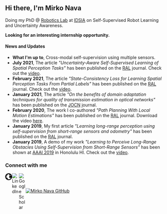 ## Hi there, I'm Mirko Nava

Doing my PhD @ [Robotics Lab](https://idsia-robotics.github.io/) at [IDSIA](http://www.idsia.ch/idsia_en.html) on Self-Supervised Robot Learning and Uncertainty Awareness.

**Looking for an interesting internship opportunity.**

#### News and Updates

- **What I'm up to**, Cross-modal self-supervision using multiple sensors.
- **July 2021**, The article *"Uncertainty-Aware Self-Supervised Learning of Spatial Perception Tasks"* has been published on the [RAL](https://doi.org/10.1109/LRA.2021.3095269) journal. Check out the [video](https://www.youtube.com/watch?v=G3cIDRrkfZY).
- **February 2021**, The article *"State-Consistency Loss for Learning Spatial Perception Tasks From Partial Labels"* has been published on the [RAL](https://ieeexplore.ieee.org/document/9345348) journal. Check out the [video](https://www.youtube.com/watch?v=AD69cYFinzc).
- **January 2021**, The article *"On the benefits of domain adaptation techniques for quality of transmission estimation in optical networks"* has been published on the [JOCN](https://doi.org/10.1364/JOCN.401915) journal.
- **February 2020**, The work I co-authored *"Path Planning With Local Motion Estimations"* has been published on the [RAL](https://ieeexplore.ieee.org/abstract/document/8988152) journal. Download the video [here](https://github.com/idsia-robotics/pplanning-local-estimations/blob/master/video.mp4).
- **January 2019**, My first article *"Learning long-range perception using self-supervision from short-range sensors and odometry"* has been published on the [RAL](https://ieeexplore.ieee.org/abstract/document/8624299) journal.
- **January 2019**, A demo of my work *"Learning to Perceive Long-Range Obstacles Using Self-Supervision from Short-Range Sensors"* has been shown at [AAAI 2019](https://aaai.org/ojs/index.php/AAAI/article/view/5071) in Honolulu HI. Check out the [video](https://www.youtube.com/watch?v=JvtDGO43qew).


### Connect with me

[<img align="left" alt="Website" width="22px" src="https://raw.githubusercontent.com/iconic/open-iconic/master/svg/globe.svg" />](http://people.idsia.ch/~mirko.nava/)
[<img align="left" alt="LinkedIn" width="22px" src="https://cdn.jsdelivr.net/npm/simple-icons@v3/icons/linkedin.svg" />](https://www.linkedin.com/in/mirko-nava/)
[<img align="left" alt="Google Scholar" width="22px" src="https://cdn.jsdelivr.net/npm/simple-icons@v3/icons/googlescholar.svg" />](https://scholar.google.com/citations?user=baTfv5MAAAAJ)  

<br/><br/>

[![Mirko Nava GitHub](https://github-readme-stats.vercel.app/api?username=Mirko-Nava)](https://github.com/anuraghazra/github-readme-stats)
